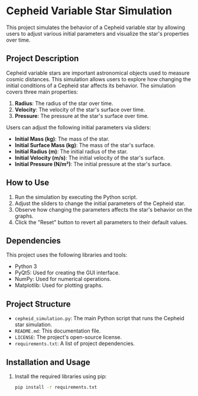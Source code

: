 # Cepheid Variable Star Simulation

This project simulates the behavior of a Cepheid variable star by allowing users to adjust various initial parameters and visualize the star's properties over time.

## Project Description

Cepheid variable stars are important astronomical objects used to measure cosmic distances. This simulation allows users to explore how changing the initial conditions of a Cepheid star affects its behavior. The simulation covers three main properties:

1. **Radius**: The radius of the star over time.
2. **Velocity**: The velocity of the star's surface over time.
3. **Pressure**: The pressure at the star's surface over time.

Users can adjust the following initial parameters via sliders:

- **Initial Mass (kg)**: The mass of the star.
- **Initial Surface Mass (kg)**: The mass of the star's surface.
- **Initial Radius (m)**: The initial radius of the star.
- **Initial Velocity (m/s)**: The initial velocity of the star's surface.
- **Initial Pressure (N/m²)**: The initial pressure at the star's surface.

## How to Use

1. Run the simulation by executing the Python script.
2. Adjust the sliders to change the initial parameters of the Cepheid star.
3. Observe how changing the parameters affects the star's behavior on the graphs.
4. Click the "Reset" button to revert all parameters to their default values.

## Dependencies

This project uses the following libraries and tools:

- Python 3
- PyQt5: Used for creating the GUI interface.
- NumPy: Used for numerical operations.
- Matplotlib: Used for plotting graphs.

## Project Structure

- `cepheid_simulation.py`: The main Python script that runs the Cepheid star simulation.
- `README.md`: This documentation file.
- `LICENSE`: The project's open-source license.
- `requirements.txt`: A list of project dependencies.

## Installation and Usage

1. Install the required libraries using pip:

   ```bash
   pip install -r requirements.txt
